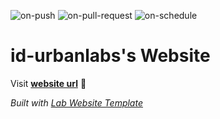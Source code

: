 
  ![on-push](../../actions/workflows/on-push.yaml/badge.svg)
  ![on-pull-request](../../actions/workflows/on-pull-request.yaml/badge.svg)
  ![on-schedule](../../actions/workflows/on-schedule.yaml/badge.svg)

  # id-urbanlabs's Website

  Visit **[website url](#)** 🚀

  _Built with [Lab Website Template](https://greene-lab.gitbook.io/lab-website-template-docs)_
